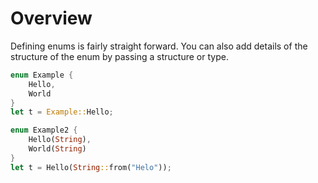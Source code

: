 # Overview
Defining enums is fairly straight forward. You can also add details of the structure of the enum by passing a structure or type.

```rust
enum Example {
    Hello,
    World
}
let t = Example::Hello;
```

```rust
enum Example2 {
    Hello(String),
    World(String)
}
let t = Hello(String::from("Helo"));
```